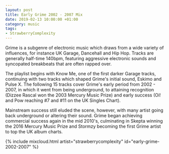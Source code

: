 ```yaml
---
layout: post
title: Early Grime 2002 - 2007 Mix
date: 2019-02-13 10:00:00 +01:00
category: music
tags:
- StrawberryComplexity
---
```


Grime is a subgenre of electronic music which draws from a wide variety of influences, for instance UK Garage, Dancehall and Hip Hop. Tracks are generally half-time 140bpm, featuring aggressive electronic sounds and syncopated breakbeats that are often rapped over.

The playlist begins with Know Me, one of the first darker Garage tracks, continuing with two tracks which shaped Grime's initial sound, Eskimo and Pulse X. The following 15 tracks cover Grime's early period from 2002 - 2007, in which it went from being underground, to attaining recognition (Dizzee Rascal won the 2003 Mercury Music Prize) and early success (Oi! and Pow reaching #7 and #11 on the UK Singles Chart).

Mainstream success still eluded the scene, however, with many artist going back underground or altering their sound. Grime began achieving commercial success again in the mid 2010's, culminating in Skepta winning the 2016 Mercury Music Prize and Stormzy becoming the first Grime artist to top the UK album charts.

{% include mixcloud.html artist="strawberrycomplexity" id="early-grime-2002-2007" %}
